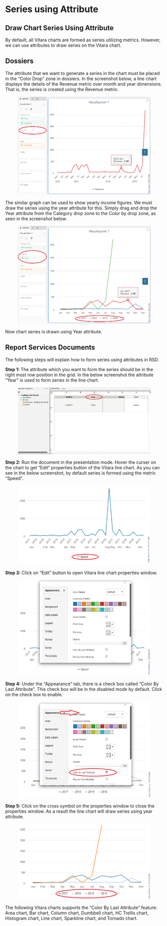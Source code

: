 # Series using Attribute

## Draw Chart Series Using Attribute <a href="#draw-chart-series-using-attribute" id="draw-chart-series-using-attribute"></a>

By default, all Vitara charts are formed as series utilizing metrics. However, we can use attributes to draw series on the Vitara chart.

## Dossiers <a href="#dossiers" id="dossiers"></a>

The attribute that we want to generate a series in the chart must be placed in the “Color Drop” zone in dossiers. In the screenshot below, a line chart displays the details of the Revenue metric over month and year dimensions. That is, the series is created using the Revenue metric.

<figure><img src="../.gitbook/assets/image658.png" alt=""><figcaption></figcaption></figure>

The similar graph can be used to show yearly income figures. We must draw the series using the year attribute for this. Simply drag and drop the Year attribute from the Category drop zone to the Color by drop zone, as seen in the screenshot below.

<figure><img src="../.gitbook/assets/image659.png" alt=""><figcaption></figcaption></figure>

Now chart series is drawn using Year attribute.

## Report Services Documents <a href="#documents" id="documents"></a>

The following steps will explain how to form series using attributes in RSD.

**Step 1:** The attribute which you want to form the series should be in the right most row position in the grid. In the below screenshot the attribute “Year” is used to form series in the line chart.

<figure><img src="../.gitbook/assets/image653.png" alt=""><figcaption></figcaption></figure>

**Step 2:** Run the document in the presentation mode. Hover the curser on the chart to get “Edit” properties button of the Vitara line chart. As you can see in the below screenshot, by default series is formed using the metric “Speed”.

<figure><img src="../.gitbook/assets/image654.png" alt=""><figcaption></figcaption></figure>

**Step 3:** Click on “Edit” button to open Vitara line chart properties window.

<figure><img src="../.gitbook/assets/image655.png" alt=""><figcaption></figcaption></figure>

**Step 4:** Under the “Appearance” tab, there is a check box called “Color By Last Attribute”. This check box will be in the disabled mode by default. Click on the check box to enable.

<figure><img src="../.gitbook/assets/image656.png" alt=""><figcaption></figcaption></figure>

**Step 5:** Click on the cross symbol on the properties window to close the properties window. As a result the line chart will draw series using year attribute.

<figure><img src="../.gitbook/assets/image657.png" alt=""><figcaption></figcaption></figure>

The following Vitara charts supports the “Color By Last Attribute” feature: Area chart, Bar chart, Column chart, Dumbbell chart, HC Trellis chart, Histogram chart, Line chart, Sparkline chart, and Tornado chart.
